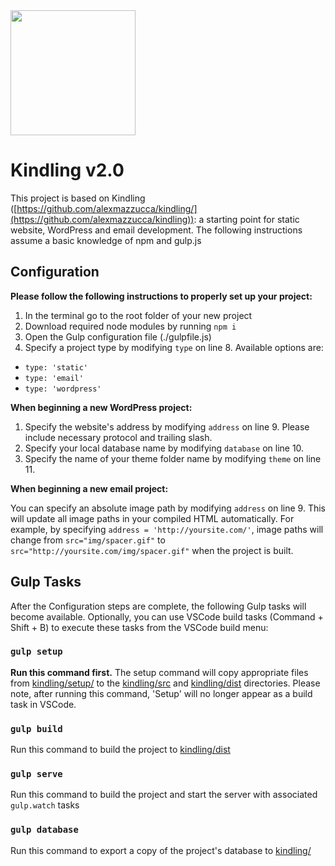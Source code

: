 <img src="https://user-images.githubusercontent.com/333020/69454644-a2dbdd80-0d34-11ea-8463-2c6b3337e277.png" width="200" height="200">

# Kindling v2.0

This project is based on Kindling ([https://github.com/alexmazzucca/kindling/](https://github.com/alexmazzucca/kindling)): a starting point for static website, WordPress and email development. The following instructions assume a basic knowledge of npm and gulp.js
## Configuration
**Please follow the following instructions to properly set up your project:**
  1. In the terminal go to the root folder of your new project
  1. Download required node modules by running `npm i`
  2. Open the Gulp configuration file (./gulpfile.js)
  3. Specify a project type by modifying `type` on line 8. Available options are:
  * `type: 'static'`
  * `type: 'email'`
  * `type: 'wordpress'`

**When beginning a new WordPress project:**
  1. Specify the website's address by modifying `address` on line 9. Please include necessary protocol and trailing slash.
  2. Specify your local database name by modifying `database` on line 10.
  3. Specify the name of your theme folder name by modifying `theme` on line 11.

**When beginning a new email project:**

You can specify an absolute image path by modifying `address` on line 9. This will update all image paths in your compiled HTML automatically. For example, by specifying `address = 'http://yoursite.com/'`, image paths will change from `src="img/spacer.gif"` to `src="http://yoursite.com/img/spacer.gif"` when the project is built.
  
## Gulp Tasks

After the Configuration steps are complete, the following Gulp tasks will become available. Optionally, you can use VSCode build tasks (Command + Shift + B) to execute these tasks from the VSCode build menu:

### `gulp setup`

<b>Run this command first.</b> The setup command will copy appropriate files from [kindling/setup/](/setup/) to the [kindling/src](/src) and [kindling/dist](/dist) directories. Please note, after running this command, 'Setup' will no longer appear as a build task in VSCode.

### `gulp build`

Run this command to build the project to [kindling/dist](/dist)

### `gulp serve`

Run this command to build the project and start the server with associated `gulp.watch` tasks

### `gulp database`

Run this command to export a copy of the project's database to [kindling/](/)
